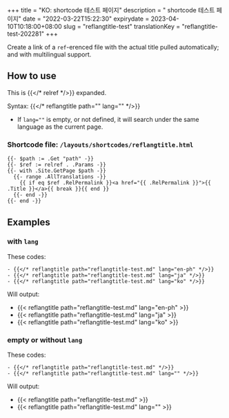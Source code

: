 +++
title = "KO: <reflangtitle> shortcode 테스트 페이지"
description = "<reflangtitle> shortcode 테스트 페이지"
date = "2022-03-22T15:22:30"
expirydate = 2023-04-10T10:18:00+08:00
slug = "reflangtitle-test"
translationKey = "reflangtitle-test-202281"
+++

Create a link of a `ref`-erenced file with the actual title pulled automatically; and with multilingual support.

<!--more-->

## How to use

<!-- markdownlint-disable -->
This is {{</* relref */>}} expanded.
<!-- markdownlint-enable -->

<!-- markdownlint-disable -->
Syntax: {{</* reflangtitle path="" lang="" */>}}
<!-- markdownlint-enable -->

- If `lang=""` is empty, or not defined, it will search under the same language as the current page.

### Shortcode file: `/layouts/shortcodes/reflangtitle.html`

```golang
{{- $path := .Get "path" -}}
{{- $ref := relref . .Params -}}
{{- with .Site.GetPage $path -}}
  {{- range .AllTranslations -}}
    {{ if eq $ref .RelPermalink }}<a href="{{ .RelPermalink }}">{{ .Title }}</a>{{ break }}{{ end }}
  {{- end -}}
{{- end -}}
```

## Examples

### with `lang`

These codes:

<!-- markdownlint-disable -->
```golang
- {{</* reflangtitle path="reflangtitle-test.md" lang="en-ph" */>}}
- {{</* reflangtitle path="reflangtitle-test.md" lang="ja" */>}}
- {{</* reflangtitle path="reflangtitle-test.md" lang="ko" */>}}
```
<!-- markdownlint-enable -->

Will output:

- {{< reflangtitle path="reflangtitle-test.md" lang="en-ph" >}}
- {{< reflangtitle path="reflangtitle-test.md" lang="ja" >}}
- {{< reflangtitle path="reflangtitle-test.md" lang="ko" >}}

### empty or without `lang`

These codes:

<!-- markdownlint-disable -->
```golang
- {{</* reflangtitle path="reflangtitle-test.md" */>}}
- {{</* reflangtitle path="reflangtitle-test.md" lang="" */>}}
```
<!-- markdownlint-enable -->

Will output:

- {{< reflangtitle path="reflangtitle-test.md" >}}
- {{< reflangtitle path="reflangtitle-test.md" lang="" >}}

